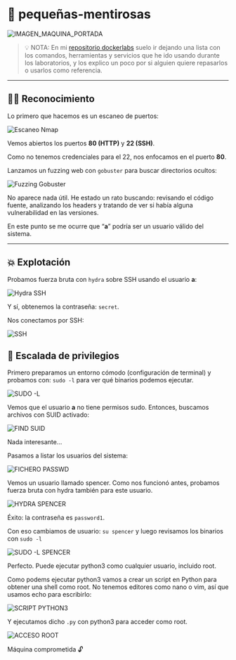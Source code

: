 # 🤥 pequeñas-mentirosas

![IMAGEN_MAQUINA_PORTADA](./imagenes/portadaMaquina.png)
> 💡 NOTA:  En mi [repositorio dockerlabs](https://github.com/damcorbor/dockerlabs/tree/main/comandos)  suelo ir dejando una lista con los comandos, herramientas y servicios que he ido usando durante los laboratorios, y los explico un poco por si alguien quiere repasarlos o usarlos como referencia.
---

## 🕵️‍♂️ Reconocimiento

Lo primero que hacemos es un escaneo de puertos:

![Escaneo Nmap](./imagenes/nmap.png)

Vemos abiertos los puertos **80 (HTTP)** y **22 (SSH)**.

Como no tenemos credenciales para el 22, nos enfocamos en el puerto **80**.

Lanzamos un fuzzing web con `gobuster` para buscar directorios ocultos:

![Fuzzing Gobuster](./imagenes/gobuster.png)

No aparece nada útil. He estado un rato buscando: revisando el código fuente, analizando los headers y tratando de ver si había alguna vulnerabilidad en las versiones.

En este punto se me ocurre que “**a**” podría ser un usuario válido del sistema.

---

## 💥 Explotación

Probamos fuerza bruta con `hydra` sobre SSH usando el usuario **a**:

![Hydra SSH](./imagenes/hydra.png)

Y sí, obtenemos la contraseña: `secret`.

Nos conectamos por SSH:

![SSH](./imagenes/ssh.png)

## 🔐 Escalada de privilegios

Primero preparamos un entorno cómodo (configuración de terminal) y probamos con: ``sudo -l`` para ver  qué binarios podemos ejecutar.

![SUDO -L](./imagenes/sudo-l.png)

Vemos que el usuario **a** no tiene permisos sudo. Entonces, buscamos archivos con SUID activado:

![FIND SUID](./imagenes/findSUID.png)

Nada interesante...

Pasamos a listar los usuarios del sistema:

![FICHERO PASSWD](./imagenes/etcpasswd.png)

Vemos un usuario llamado spencer. Como nos funcionó antes, probamos fuerza bruta con hydra también para este usuario.

![HYDRA SPENCER](./imagenes/hydra2.png)

Éxito: la contraseña es ``password1``.

Con eso cambiamos de usuario: ``su spencer`` y luego revisamos los binarios con ``sudo -l``

![SUDO -L SPENCER](./imagenes/sudo-l2.png)

Perfecto. Puede ejecutar python3 como cualquier usuario, incluido root.

Como podems ejecutar python3 vamos a crear un script en Python para obtener una shell como root. No tenemos editores como nano o vim, así que usamos echo para escribirlo:

![SCRIPT PYTHON3](./imagenes/codigoScript.png)

Y ejecutamos dicho ``.py`` con python3 para acceder como root.

![ACCESO ROOT](./imagenes/root.png)

Máquina comprometida 🔓
